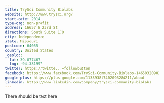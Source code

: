 ```yaml
---
title: TrySci Community Biolabs
website: http://www.trysci.org/
start-date: 2014
type-org: non-profit
address: 16657 E 23rd St
directions: South Suite 170
city: Independence
state: Missouri
postcode: 64055
country: United States
_geoloc:
  lat: 39.077467
  lng: -94.381997
twitter: https://twitte...=followbutton
facebook: https://www.facebook.com/TrySci-Community-Biolabs-1466032090280960/?sk=app_190322544333196&ref=s
google-plus: https://plus.google.com/113393817402093284211/about
linkedin: https://www.linkedin.com/company/trysci-community-biolabs
---
```


There should be text here

